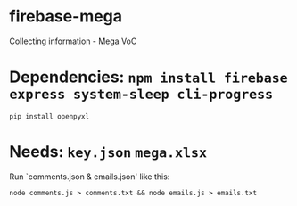# firebase-mega
Collecting information - Mega VoC


# Dependencies: `npm install firebase express system-sleep cli-progress`
`pip install openpyxl`
# Needs: `key.json` `mega.xlsx`

Run `comments.json & emails.json' like this:

`node comments.js > comments.txt && node emails.js > emails.txt`
